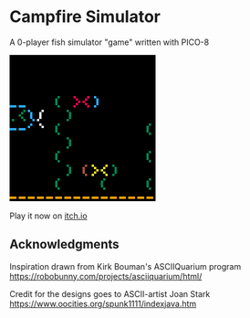# Campfire Simulator
A 0-player fish simulator "game" written with PICO-8

![Picoquarium](screenshots/picoquarium.gif)

Play it now on [itch.io](https://caterpillargames.itch.io/picoquarium)

## Acknowledgments
Inspiration drawn from Kirk Bouman's ASCIIQuarium program https://robobunny.com/projects/asciiquarium/html/

Credit for the designs goes to ASCII-artist Joan Stark https://www.oocities.org/spunk1111/indexjava.htm
